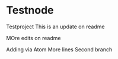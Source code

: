 # Testnode
Testproject
This is an update on readme

MOre edits on readme

Adding via Atom
More lines
Second branch
